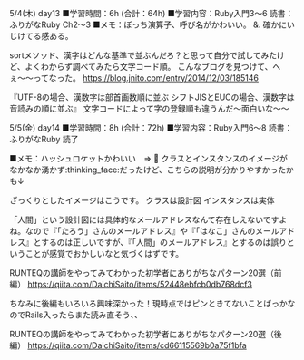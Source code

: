 5/4(木) day13
■学習時間：6h  (合計：64h)
■学習内容：Ruby入門3〜6
読書：ふりがなRuby Ch2〜3
■メモ：ぼっち演算子、呼び名がかわいい。
&.
確かにいじけてる感ある。

sortメソッド、漢字はどんな基準で並ぶんだろ？と思って自分で試してみたけど、よくわからず調べてみたら文字コード順。
こんなブログを見つけて、へぇ〜〜ってなった。
https://blog.jnito.com/entry/2014/12/03/185146

『UTF-8の場合、漢数字は部首画数順に並ぶ
シフトJISとEUCの場合、漢数字は音読みの順に並ぶ』
文字コードによって字の登録順も違うんだ〜面白いな〜〜


5/5(金) day14
■学習時間：8h  (合計：72h)
■学習内容：Ruby入門6〜8
読書：ふりがなRuby 読了

■メモ：ハッシュロケットかわいい　=> :rocket:
クラスとインスタンスのイメージがなかなか湧かず:thinking_face:だったけど、こちらの説明が分かりやすかったかも↓

ざっくりとしたイメージはこうです。
クラスは設計図
インスタンスは実体

「人間」という設計図には具体的なメールアドレスなんて存在しえないですよね。なので『「たろう」さんのメールアドレス』や『「はなこ」さんのメールアドレス』とするのは正しいですが、『「人間」のメールアドレス』とするのは誤りということが感覚でおかしいなと気づくはずです。

RUNTEQの講師をやってみてわかった初学者にありがちなパターン20選（前編）
https://qiita.com/DaichiSaito/items/52448ebfcb0db768dcf3

ちなみに後編もいろいろ興味深かった！現時点ではピンときてないことばっかなのでRails入ったらまた読み直そう、、

RUNTEQの講師をやってみてわかった初学者にありがちなパターン20選（後編）
https://qiita.com/DaichiSaito/items/cd66115569b0a75f1bfa